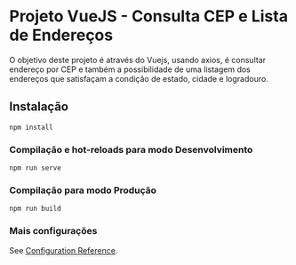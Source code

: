 # Projeto VueJS - Consulta CEP e Lista de Endereços

O objetivo deste projeto é através do Vuejs, usando axios, é consultar endereço por CEP e também a possibilidade de uma listagem dos endereços que satisfaçam a condição de estado, cidade e logradouro.


## Instalação
```
npm install
```

### Compilação e hot-reloads para modo Desenvolvimento
```
npm run serve
```

### Compilação para modo Produção
```
npm run build
```


### Mais configurações
See [Configuration Reference](https://cli.vuejs.org/config/).
